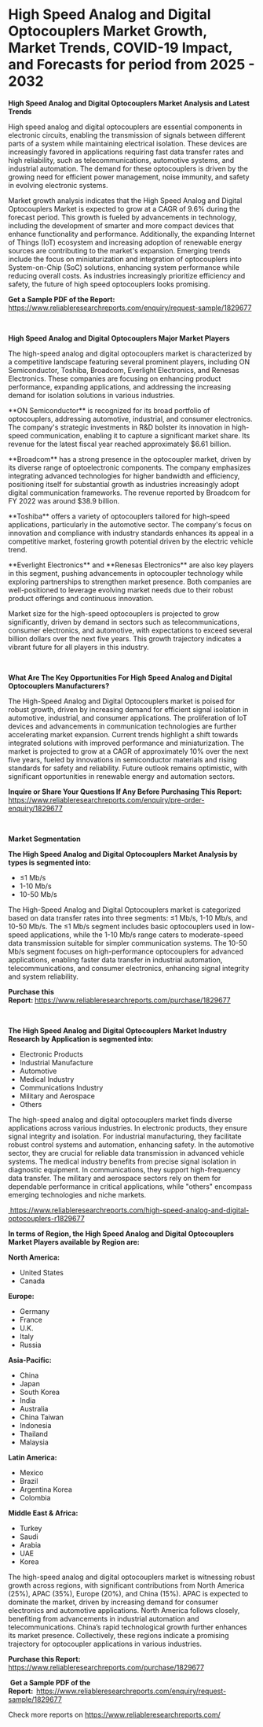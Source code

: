 <p><h1>High Speed Analog and Digital Optocouplers Market Growth, Market Trends, COVID-19 Impact, and Forecasts for period from 2025 - 2032</h1></p><p><strong>High Speed Analog and Digital Optocouplers Market Analysis and Latest Trends</strong></p>
<p><p>High speed analog and digital optocouplers are essential components in electronic circuits, enabling the transmission of signals between different parts of a system while maintaining electrical isolation. These devices are increasingly favored in applications requiring fast data transfer rates and high reliability, such as telecommunications, automotive systems, and industrial automation. The demand for these optocouplers is driven by the growing need for efficient power management, noise immunity, and safety in evolving electronic systems.</p><p>Market growth analysis indicates that the High Speed Analog and Digital Optocouplers Market is expected to grow at a CAGR of 9.6% during the forecast period. This growth is fueled by advancements in technology, including the development of smarter and more compact devices that enhance functionality and performance. Additionally, the expanding Internet of Things (IoT) ecosystem and increasing adoption of renewable energy sources are contributing to the market's expansion. Emerging trends include the focus on miniaturization and integration of optocouplers into System-on-Chip (SoC) solutions, enhancing system performance while reducing overall costs. As industries increasingly prioritize efficiency and safety, the future of high speed optocouplers looks promising.</p></p>
<p><strong>Get a Sample PDF of the Report:&nbsp;</strong> <a href="https://www.reliableresearchreports.com/enquiry/request-sample/1829677?utm_campaign=2317&utm_medium=2&utm_source=Github&utm_content=ia&utm_term=28022025&utm_id=high-speed-analog-and-digital-optocouplers">https://www.reliableresearchreports.com/enquiry/request-sample/1829677</a></p>
<p>&nbsp;</p>
<p><strong>High Speed Analog and Digital Optocouplers Major Market Players</strong></p>
<p><p>The high-speed analog and digital optocouplers market is characterized by a competitive landscape featuring several prominent players, including ON Semiconductor, Toshiba, Broadcom, Everlight Electronics, and Renesas Electronics. These companies are focusing on enhancing product performance, expanding applications, and addressing the increasing demand for isolation solutions in various industries.</p><p>**ON Semiconductor** is recognized for its broad portfolio of optocouplers, addressing automotive, industrial, and consumer electronics. The company's strategic investments in R&D bolster its innovation in high-speed communication, enabling it to capture a significant market share. Its revenue for the latest fiscal year reached approximately $6.61 billion.</p><p>**Broadcom** has a strong presence in the optocoupler market, driven by its diverse range of optoelectronic components. The company emphasizes integrating advanced technologies for higher bandwidth and efficiency, positioning itself for substantial growth as industries increasingly adopt digital communication frameworks. The revenue reported by Broadcom for FY 2022 was around $38.9 billion.</p><p>**Toshiba** offers a variety of optocouplers tailored for high-speed applications, particularly in the automotive sector. The company's focus on innovation and compliance with industry standards enhances its appeal in a competitive market, fostering growth potential driven by the electric vehicle trend.</p><p>**Everlight Electronics** and **Renesas Electronics** are also key players in this segment, pushing advancements in optocoupler technology while exploring partnerships to strengthen market presence. Both companies are well-positioned to leverage evolving market needs due to their robust product offerings and continuous innovation.</p><p>Market size for the high-speed optocouplers is projected to grow significantly, driven by demand in sectors such as telecommunications, consumer electronics, and automotive, with expectations to exceed several billion dollars over the next five years. This growth trajectory indicates a vibrant future for all players in this industry.</p></p>
<p>&nbsp;</p>
<p><strong>What Are The Key Opportunities For High Speed Analog and Digital Optocouplers Manufacturers?</strong></p>
<p><p>The High-Speed Analog and Digital Optocouplers market is poised for robust growth, driven by increasing demand for efficient signal isolation in automotive, industrial, and consumer applications. The proliferation of IoT devices and advancements in communication technologies are further accelerating market expansion. Current trends highlight a shift towards integrated solutions with improved performance and miniaturization. The market is projected to grow at a CAGR of approximately 10% over the next five years, fueled by innovations in semiconductor materials and rising standards for safety and reliability. Future outlook remains optimistic, with significant opportunities in renewable energy and automation sectors.</p></p>
<p><strong>Inquire or Share Your Questions If Any Before Purchasing This Report:</strong> <a href="https://www.reliableresearchreports.com/enquiry/pre-order-enquiry/1829677?utm_campaign=2317&utm_medium=2&utm_source=Github&utm_content=ia&utm_term=28022025&utm_id=high-speed-analog-and-digital-optocouplers">https://www.reliableresearchreports.com/enquiry/pre-order-enquiry/1829677</a></p>
<p>&nbsp;</p>
<p><strong>Market Segmentation</strong></p>
<p><strong>The High Speed Analog and Digital Optocouplers Market Analysis by types is segmented into:</strong></p>
<p><ul><li>≤1 Mb/s</li><li>1-10 Mb/s</li><li>10-50 Mb/s</li></ul></p>
<p><p>The High-Speed Analog and Digital Optocouplers market is categorized based on data transfer rates into three segments: ≤1 Mb/s, 1-10 Mb/s, and 10-50 Mb/s. The ≤1 Mb/s segment includes basic optocouplers used in low-speed applications, while the 1-10 Mb/s range caters to moderate-speed data transmission suitable for simpler communication systems. The 10-50 Mb/s segment focuses on high-performance optocouplers for advanced applications, enabling faster data transfer in industrial automation, telecommunications, and consumer electronics, enhancing signal integrity and system reliability.</p></p>
<p><strong>Purchase this Report:&nbsp;</strong><a href="https://www.reliableresearchreports.com/purchase/1829677?utm_campaign=2317&utm_medium=2&utm_source=Github&utm_content=ia&utm_term=28022025&utm_id=high-speed-analog-and-digital-optocouplers">https://www.reliableresearchreports.com/purchase/1829677</a></p>
<p>&nbsp;</p>
<p><strong>The High Speed Analog and Digital Optocouplers Market Industry Research by Application is segmented into:</strong></p>
<p><ul><li>Electronic Products</li><li>Industrial Manufacture</li><li>Automotive</li><li>Medical Industry</li><li>Communications Industry</li><li>Military and Aerospace</li><li>Others</li></ul></p>
<p><p>The high-speed analog and digital optocouplers market finds diverse applications across various industries. In electronic products, they ensure signal integrity and isolation. For industrial manufacturing, they facilitate robust control systems and automation, enhancing safety. In the automotive sector, they are crucial for reliable data transmission in advanced vehicle systems. The medical industry benefits from precise signal isolation in diagnostic equipment. In communications, they support high-frequency data transfer. The military and aerospace sectors rely on them for dependable performance in critical applications, while "others" encompass emerging technologies and niche markets.</p></p>
<p><a href="https://www.reliableresearchreports.com/high-speed-analog-and-digital-optocouplers-r1829677?utm_campaign=2317&utm_medium=2&utm_source=Github&utm_content=ia&utm_term=28022025&utm_id=high-speed-analog-and-digital-optocouplers">&nbsp;https://www.reliableresearchreports.com/high-speed-analog-and-digital-optocouplers-r1829677</a></p>
<p><strong>In terms of Region, the High Speed Analog and Digital Optocouplers Market Players available by Region are:</strong></p>
<p>
    <p> <strong> North America: </strong>
        <ul>
            <li>United States</li>
            <li>Canada</li>
        </ul>
        </p> 
    <p> <strong> Europe: </strong>
        <ul>
            <li>Germany</li>
            <li>France</li>
            <li>U.K.</li>
            <li>Italy</li>
            <li>Russia</li>
        </ul>
        </p> 
    <p> <strong> Asia-Pacific: </strong>
        <ul>
            <li>China</li>
            <li>Japan</li>
            <li>South Korea</li>
            <li>India</li>
            <li>Australia</li>
            <li>China Taiwan</li>
            <li>Indonesia</li>
            <li>Thailand</li>
            <li>Malaysia</li>
        </ul>
        </p> 
    <p> <strong> Latin America: </strong>
        <ul>
            <li>Mexico</li>
            <li>Brazil</li>
            <li>Argentina Korea</li>
            <li>Colombia</li>
        </ul>
        </p> 
    <p> <strong> Middle East & Africa: </strong>
        <ul>
            <li>Turkey</li>
            <li>Saudi</li>
            <li>Arabia</li>
            <li>UAE</li>
            <li>Korea</li>
        </ul>
    </p>
    </p>
<p><p>The high-speed analog and digital optocouplers market is witnessing robust growth across regions, with significant contributions from North America (25%), APAC (35%), Europe (20%), and China (15%). APAC is expected to dominate the market, driven by increasing demand for consumer electronics and automotive applications. North America follows closely, benefiting from advancements in industrial automation and telecommunications. China’s rapid technological growth further enhances its market presence. Collectively, these regions indicate a promising trajectory for optocoupler applications in various industries.</p></p>
<p><strong>Purchase this Report: </strong><a href="https://www.reliableresearchreports.com/purchase/1829677?utm_campaign=2317&utm_medium=2&utm_source=Github&utm_content=ia&utm_term=28022025&utm_id=high-speed-analog-and-digital-optocouplers">https://www.reliableresearchreports.com/purchase/1829677</a></p>
<p>&nbsp;<strong>Get a Sample PDF of the Report:&nbsp;&nbsp;</strong><a href="https://www.reliableresearchreports.com/enquiry/request-sample/1829677?utm_campaign=2317&utm_medium=2&utm_source=Github&utm_content=ia&utm_term=28022025&utm_id=high-speed-analog-and-digital-optocouplers">https://www.reliableresearchreports.com/enquiry/request-sample/1829677</a></p>
<p><strong></strong></p>
<p>Check more reports on <a href="https://www.reliableresearchreports.com/?utm_campaign=2317&utm_medium=2&utm_source=Github&utm_content=ia&utm_term=28022025&utm_id=high-speed-analog-and-digital-optocouplers">https://www.reliableresearchreports.com/</a></p>
